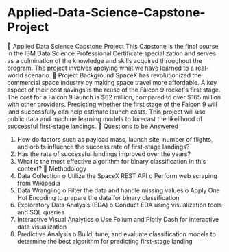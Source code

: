 # Applied-Data-Science-Capstone-Project

🚀 Applied Data Science Capstone Project
This Capstone is the final course in the IBM Data Science Professional Certificate specialization and serves as a culmination of the knowledge and skills acquired throughout the program. The project involves applying what we have learned to a real-world scenario.
📄 Project Background
SpaceX has revolutionized the commercial space industry by making space travel more affordable. A key aspect of their cost savings is the reuse of the Falcon 9 rocket's first stage. The cost for a Falcon 9 launch is $62 million, compared to over $165 million with other providers. Predicting whether the first stage of the Falcon 9 will land successfully can help estimate launch costs. This project will use public data and machine learning models to forecast the likelihood of successful first-stage landings.
📄 Questions to be Answered
1.	How do factors such as payload mass, launch site, number of flights, and orbits influence the success rate of first-stage landings?
2.	Has the rate of successful landings improved over the years?
3.	What is the most effective algorithm for binary classification in this context?
📄 Methodology
1.	Data Collection
o	Utilize the SpaceX REST API
o	Perform web scraping from Wikipedia
2.	Data Wrangling
o	Filter the data and handle missing values
o	Apply One Hot Encoding to prepare the data for binary classification
3.	Exploratory Data Analysis (EDA)
o	Conduct EDA using visualization tools and SQL queries
4.	Interactive Visual Analytics
o	Use Folium and Plotly Dash for interactive data visualization
5.	Predictive Analysis
o	Build, tune, and evaluate classification models to determine the best algorithm for predicting first-stage landing
